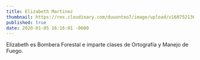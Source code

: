 ```yaml
---
title: Elizabeth Martinez
thumbnail: https://res.cloudinary.com/duuonteo7/image/upload/v1607521361/Profesores%20Instituto/WhatsApp_Image_2020-12-09_at_9.40.15_AM_3_-removebg-preview.png
published: true
date: 2020-01-05 16:16:01 -0600
---
```


Elizabeth es Bombera Forestal e imparte clases de Ortografía y Manejo de Fuego.
